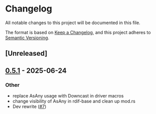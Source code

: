 # Changelog

All notable changes to this project will be documented in this file.

The format is based on [Keep a Changelog](https://keepachangelog.com/en/1.0.0/),
and this project adheres to [Semantic Versioning](https://semver.org/spec/v2.0.0.html).

## [Unreleased]

## [0.5.1](https://github.com/drivercraft/rdrive/compare/rdif-base-v0.5.0...rdif-base-v0.5.1) - 2025-06-24

### Other

- replace AsAny usage with Downcast in driver macros
- change visibility of AsAny in rdif-base and clean up mod.rs
- Dev rewrite ([#7](https://github.com/drivercraft/rdrive/pull/7))
